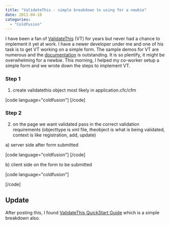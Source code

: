 ```yaml
---
title: "ValidateThis - simple breakdown to using for a newbie"
date: 2011-04-18
categories: 
  - "ColdFusion"
---
```


I have been a fan of [ValidateThis](http://www.validatethis.org/) (VT) for years but never had a chance to implement it yet at work. I have a newer developer under me and one of his task is to get VT working on a simple form. The sample demos for VT are numerous and the [documentation](http://www.validatethis.org/docs/) is outstanding. It is so plentify, it might be overwhelming for a newbie. This morning, I helped my co-worker setup a simple form and we wrote down the steps to implement VT.

### Step 1

1) create validatethis object most likely in application.cfc/cfm

\[code language="coldfusion"\] \[/code\]

### Step 2

2) on the page we want validated pass in the correct validation requirements (objecttype is xml file, theobject is what is being validated, context is like registration, add, update)

a) server side after form submitted

\[code language="coldfusion"\] \[/code\]

b) client side on the form to be submitted

\[code language="coldfusion"\]

\[/code\]

## Update

After posting this, I found [ValidateThis QuickStart Guide](http://www.validatethis.org/docs/wiki/QuickStart_Guide.cfm) which is a simple breakdown also.
